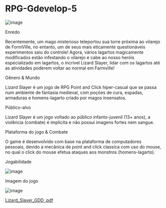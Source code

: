 # RPG-Gdevelop-5
![image](https://user-images.githubusercontent.com/84422477/200383988-f59cee3e-257e-42f6-9064-231831503219.png)

Enredo

Recentemente, um mago misterioso teleportou sua torre próxima ao vilarejo de
FormVille, no entanto, um de seus mais eticamente questionáveis
experimentos saiu do controle! Agora, vários lagartos magicamente
modificados estão infestando o vilarejo e cabe ao nosso heróis especializado
em lagartos, o incrível Lizard Slayer, lidar com os lagartos até as atividades
poderem voltar ao normal em Farmville!

Gênero & Mundo

Lizard Slayer é um jogo de RPG Point and Click hiper-casual que se passa
num ambiente de fantasia medieval, com poções de cura, espadas, armaduras
e homens-lagarto criado por magos insensatos.

Público-alvo

Lizard Slayer é um jogo voltado ao público infanto-juvenil (13+ anos), a
violência (combate) é implicita e não possui imagens fortes nem sangue.

Plataforma do jogo & Combate

O game é desenvolvido com base na plataforma de computadores pessoais,
devido a mecânica de point and click classica com uso do mouse, no qual o
click do mouse efetua ataques aos monstros (homens-lagarto).

Jogabilidade

![image](https://user-images.githubusercontent.com/84422477/200384134-e3eb7fca-4e94-4e9f-92ed-db3906cac250.png)

Imagem do jogo

![image](https://user-images.githubusercontent.com/84422477/200643492-9e889580-c03b-4cbb-a0bf-9a5d5c91a2df.png)


[Lizard_Slayer_GDD .pdf](https://github.com/zmm29/RPG-Gdevelop-5/files/9954360/Lizard_Slayer_GDD.pdf)
